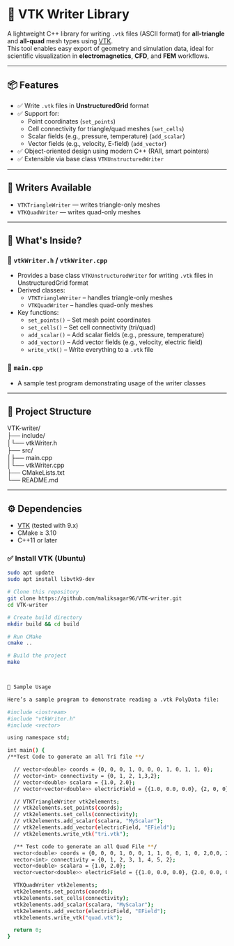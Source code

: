 # 📝 VTK Writer Library

A lightweight C++ library for writing `.vtk` files (ASCII format) for **all-triangle** and **all-quad** mesh types using [VTK](https://vtk.org/).  
This tool enables easy export of geometry and simulation data, ideal for scientific visualization in **electromagnetics**, **CFD**, and **FEM** workflows.

---

## 📦 Features

- ✅ Write `.vtk` files in **UnstructuredGrid** format
- ✅ Support for:
  - Point coordinates (`set_points`)
  - Cell connectivity for triangle/quad meshes (`set_cells`)
  - Scalar fields (e.g., pressure, temperature) (`add_scalar`)
  - Vector fields (e.g., velocity, E-field) (`add_vector`)
- ✅ Object-oriented design using modern C++ (RAII, smart pointers)
- ✅ Extensible via base class `VTKUnstructuredWriter`

---

## 🔧 Writers Available

- `VTKTriangleWriter` — writes triangle-only meshes  
- `VTKQuadWriter` — writes quad-only meshes

---

## 📁 What's Inside?

### 🔹 `vtkWriter.h` / `vtkWriter.cpp`

- Provides a base class `VTKUnstructuredWriter` for writing `.vtk` files in UnstructuredGrid format
- Derived classes:
  - `VTKTriangleWriter` – handles triangle-only meshes
  - `VTKQuadWriter` – handles quad-only meshes
- Key functions:
  - `set_points()` – Set mesh point coordinates
  - `set_cells()` – Set cell connectivity (tri/quad)
  - `add_scalar()` – Add scalar fields (e.g., pressure, temperature)
  - `add_vector()` – Add vector fields (e.g., velocity, electric field)
  - `write_vtk()` – Write everything to a `.vtk` file

### 🔹 `main.cpp`

- A sample test program demonstrating usage of the writer classes

---

## 🧱 Project Structure

VTK-writer/  
├── include/  
│└── vtkWriter.h  
├── src/  
│├── main.cpp  
│└── vtkWriter.cpp  
├── CMakeLists.txt  
└── README.md

---

## ⚙️ Dependencies

- [VTK](https://vtk.org/) (tested with 9.x)
- CMake ≥ 3.10
- C++11 or later

### ✅ Install VTK (Ubuntu)

```bash
sudo apt update
sudo apt install libvtk9-dev

# Clone this repository
git clone https://github.com/maliksagar96/VTK-writer.git
cd VTK-writer

# Create build directory
mkdir build && cd build

# Run CMake
cmake ..

# Build the project
make



🧪 Sample Usage

Here’s a sample program to demonstrate reading a .vtk PolyData file:

#include <iostream>
#include "vtkWriter.h"
#include <vector> 

using namespace std;

int main() {
/**Test Code to generate an all Tri file **/

  // vector<double> coords = {0, 0, 0, 1, 0, 0, 0, 1, 0, 1, 1, 0};
  // vector<int> connectivity = {0, 1, 2, 1,3,2};
  // vector<double> scalara = {1.0, 2.0};
  // vector<vector<double>> electricField = {{1.0, 0.0, 0.0}, {2, 0, 0}};

  // VTKTriangleWriter vtk2elements;
  // vtk2elements.set_points(coords);
  // vtk2elements.set_cells(connectivity);
  // vtk2elements.add_scalar(scalara, "MyScalar");
  // vtk2elements.add_vector(electricField, "EField");
  // vtk2elements.write_vtk("tri.vtk");

  /** Test code to generate an all Quad File **/
  vector<double> coords = {0, 0, 0, 1, 0, 0, 1, 1, 0, 0, 1, 0, 2,0,0, 2,1,0};
  vector<int> connectivity = {0, 1, 2, 3, 1, 4, 5, 2};
  vector<double> scalara = {1.0, 2.0};
  vector<vector<double>> electricField = {{1.0, 0.0, 0.0}, {2.0, 0.0, 0.0}};

  VTKQuadWriter vtk2elements;
  vtk2elements.set_points(coords);
  vtk2elements.set_cells(connectivity);
  vtk2elements.add_scalar(scalara, "MyScalar");
  vtk2elements.add_vector(electricField, "EField");
  vtk2elements.write_vtk("quad.vtk");

  return 0;
}
```
